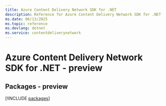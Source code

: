 ```yaml
---
title: Azure Content Delivery Network SDK for .NET
description: Reference for Azure Content Delivery Network SDK for .NET
ms.date: 06/13/2025
ms.topic: reference
ms.devlang: dotnet
ms.service: contentdeliverynetwork
---
```

# Azure Content Delivery Network SDK for .NET - preview
## Packages - preview
[!INCLUDE [packages](content-delivery-network-index.md)]